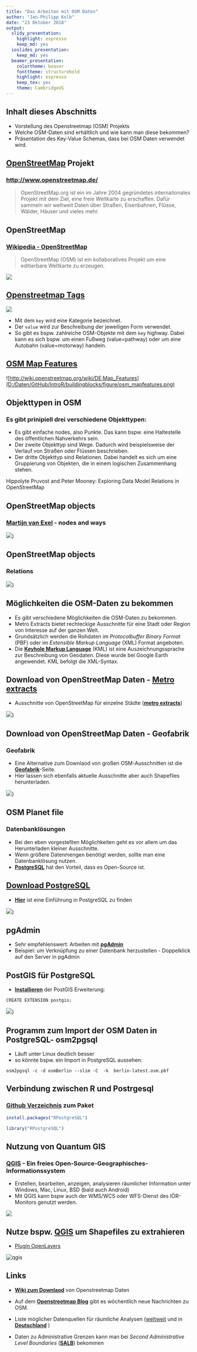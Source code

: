 ```yaml
---
title: "Das Arbeiten mit OSM Daten"
author: "Jan-Philipp Kolb"
date: "23 Oktober 2018"
output:
  slidy_presentation: 
    highlight: espresso
    keep_md: yes
  ioslides_presentation:
    keep_md: yes
  beamer_presentation:
    colortheme: beaver
    fonttheme: structurebold
    highlight: espresso
    keep_tex: yes
    theme: CambridgeUS
---
```













## Inhalt dieses Abschnitts

- Vorstellung des Openstreetmap (OSM) Projekts
- Welche OSM-Daten sind erhältlich und wie kann man diese bekommen?
- Präsentation des Key-Value Schemas, dass bei OSM Daten verwendet wird.

<!--
- Vorstellung von Forschung die mit OSM-Daten durchgeführt wurde
-->

## [OpenStreetMap](http://www.openstreetmap.de/) Projekt

### http://www.openstreetmap.de/

> OpenStreetMap.org ist ein im Jahre 2004 gegründetes internationales Projekt mit dem Ziel, eine freie Weltkarte zu erschaffen. Dafür sammeln wir weltweit Daten über Straßen, Eisenbahnen, Flüsse, Wälder, Häuser und vieles mehr. 


## OpenStreetMap

### [**Wikipedia - OpenStreetMap**](https://en.wikipedia.org/wiki/OpenStreetMap)

> OpenStreetMap (OSM) ist ein kollaboratives Projekt um eine editierbare Weltkarte zu erzeugen.

![](D:/Daten/GitHub/IntroR/buildingblocks/figure/overview_osm.PNG)


## [Openstreetmap Tags](https://wiki.openstreetmap.org/wiki/Tags)

![](D:/Daten/GitHub/IntroR/buildingblocks/figure/kv_scheme.PNG)

- Mit dem `key` wird eine Kategorie bezeichnet. 
- Der `value` wird zur Beschreibung der jeweiligen Form verwendet.
- So gibt es bspw. zahlreiche OSM-Objekte mit dem `key` highway. Dabei kann es sich bspw. um einen Fußweg (value=pathway) oder um eine Autobahn (value=motorway) handeln. 


## [OSM Map Features](http://wiki.openstreetmap.org/wiki/DE:Map_Features)

![http://wiki.openstreetmap.org/wiki/DE:Map_Features](D:/Daten/GitHub/IntroR/buildingblocks/figure/osm_mapfeatures.png)


## Objekttypen in OSM

### Es gibt prinipiell drei verschiedene Objekttypen:

- Es gibt einfache nodes, also Punkte. Das kann bspw. eine Haltestelle des öffentlichen Nahverkehrs sein. 
- Der zweite Objekttyp sind Wege. Dadurch wird beispielsweise der Verlauf von Straßen oder Flüssen beschrieben.
- Der dritte Objekttyp sind Relationen. Dabei handelt es sich um eine Gruppierung von Objekten, die in einem logischen Zusammenhang stehen. 

<!--
- nodes (points), 
- ways (polygons and polylines)
- relations (logical grouping of all three object types
to express real-world geographical relationships)
-->

<!--
Es gibt prinipiell drei verschiedene Objekttypen. Es gibt einfache nodes, also Punkte. Das kann bspw. eine Haltestelle des öffentlichen Nahverkehrs sein. 

Der zweite Objekttyp sind Wege. Dadurch wird beispielsweise der Verlauf von Straßen oder Flüssen beschrieben. 

(points), 
- ways (polygons and polylines)
- relations (logical grouping of all three object types
to express real-world geographical relationships)
-->

Hippolyte Pruvost and Peter Mooney: Exploring Data Model Relations in OpenStreetMap


## OpenStreetMap objects

### [**Martijn van Exel**](https://www.slideshare.net/mvexel/openstreetmap-9819440) - nodes and ways


![](D:/Daten/GitHub/IntroR/buildingblocks/figure/Nodes_ways.PNG))

<!--
![](figure/threetypes_osm.png)
-->

## OpenStreetMap objects

### Relations



![](D:/Daten/GitHub/IntroR/buildingblocks/figure/relations.PNG))


## Möglichkeiten die OSM-Daten zu bekommen

- Es gibt verschiedene Möglichkeiten die OSM-Daten zu bekommen. 
- Metro Extracts bietet rechteckige Ausschnitte für eine Stadt oder Region von Interesse auf der ganzen Welt.
- Grundsätzlich werden die Rohdaten im *Protocolbuffer Binary Format* (PBF)  oder im *Extensible Markup Language* (XML) Format angeboten. 
- Die [**Keyhole Markup Language**](https://de.wikipedia.org/wiki/Keyhole_Markup_Language) (KML) ist eine Auszeichnungssprache zur Beschreibung von Geodaten. Diese wurde bei Google Earth angewendet. KML befolgt die XML-Syntax.


## Download von OpenStreetMap Daten - [Metro extracts](https://mapzen.com/) 

- Ausschnitte von OpenStreetMap für einzelne Städte ([**metro extracts**](https://mapzen.com/data/metro-extracts/))

![](D:/Daten/GitHub/IntroR/buildingblocks/figure/metroextracts.png))


## Download von OpenStreetMap Daten - Geofabrik

### Geofabrik

- Eine Alternative zum Downlaod von großen OSM-Ausschnitten ist die [**Geofabrik**](http://download.geofabrik.de/)-Seite.  
- Hier lassen sich ebenfalls aktuelle Ausschnitte aber auch Shapefiles herunterladen.

![](D:/Daten/GitHub/IntroR/buildingblocks/figure/Geofabrik.PNG))


<!--
Das shapefile Format ist ein beliebtes Format räumlicher Vektordaten für geographisches Informationssysteme (GIS). Das Dateiformat Shapefile ist ein ursprünglich für die Software ArcView der Firma ESRI entwickeltes Format für Geodaten.
-->

<!--
## Download von OpenStreetMap Daten - openaprs

### Kartendaten ([**openaprs**](http://www.openaprs.net/))

![](figure/openaprs.PNG)
-->

## OSM Planet file

### Datenbanklösungen

- Bei den eben vorgestellten Möglichkeiten geht es vor allem um das Herunterladen kleiner Ausschnitte.
- Wenn größere Datenmengen benötigt werden, sollte man eine Datenbanklösung nutzen.
- [**PostgreSQL**](http://www.postgresql.org/) hat den Vorteil, dass es Open-Source ist.

## [Download PostgreSQL](http://www.postgresql.org/download/windows/)

- [**Hier**](https://datashenanigan.wordpress.com/2015/05/18/getting-started-with-postgresql-in-r/) ist eine Einführung in PostgreSQL zu finden

<!--
![](figure/What-is-PostgreSQL.png)
-->
![](D:/Daten/GitHub/IntroR/buildingblocks/figure/aquadatastudio_postgresql_visual_table_editing.png))
<!--
https://filehippo.com/de/download_postgresql/
http://www.postgresqltutorial.com/what-is-postgresql/
-->

## pgAdmin

- Sehr empfehlenswert: Arbeiten mit [**pgAdmin**](https://www.pgadmin.org/)
- Beispiel: um Verknüpfung zu einer Datenbank herzustellen - Doppelklick auf den Server in pgAdmin


## PostGIS für PostgreSQL

- [**Installieren**](http://postgis.net/install/) der PostGIS Erweiterung:

```
CREATE EXTENSION postgis;
```

![](D:/Daten/GitHub/IntroR/buildingblocks/figure/PostGIS_logo.png))


## Programm zum Import der OSM Daten in PostgreSQL- osm2pgsql

- Läuft unter Linux deutlich besser
- so könnte bspw. ein Import in PostgreSQL aussehen:

```
osm2pgsql -c -d osmBerlin --slim -C  -k  berlin-latest.osm.pbf
```

## Verbindung zwischen R und Postrgesql

### [**Github Verzeichnis**](https://github.com/tomoakin/RPostgreSQL) zum Paket


```r
install.packages("RPostgreSQL")
```


```r
library("RPostgreSQL")
```


## Nutzung von Quantum GIS

### [**QGIS**](https://www.qgis.org/de/site/) - Ein freies Open-Source-Geographisches-Informationssystem 

- Erstellen, bearbeiten, anzeigen, analysieren räumlicher Information unter Windows, Mac, Linux, BSD (bald auch Android) 
- Mit QGIS kann bspw auch der WMS/WCS oder WFS-Dienst des IÖR-Monitors genutzt werden. 

![](figure/Bilder_qgis.PNG)


## Nutze bspw. [QGIS](http://www.qgis.org/de/site/) um Shapefiles zu extrahieren

- [Plugin OpenLayers](http://www.qgistutorials.com/de/docs/downloading_osm_data.html)

![qgis](figure/stamen_watercolor1.png)
<!--
https://underdark.files.wordpress.com/2012/07/stamen_watercolor1.png?w=700
-->



## Links

- [**Wiki zum Downlaod**](http://wiki.openstreetmap.org/wiki/Downloading_data) von Openstreetmap Daten

- Auf dem [**Openstreetmap Blog**](http://blog.openstreetmap.de/) gibt es wöchentlich neue Nachrichten zu OSM.

- Liste möglicher Datenquellen für räumliche Analysen ([weltweit](http://wiki.openstreetmap.org/wiki/Potential_Datasources) und in  [**Deutschland**](http://wiki.openstreetmap.org/wiki/DE:Potential_Datasources)
)


- Daten zu Administrative Grenzen kann man bei *Second Administrative Level Boundaries*  ([**SALB**](http://wiki.openstreetmap.org/wiki/SALB)) bekommen

<!--
<http://wiki.openstreetmap.org/wiki/SALB>
-->
